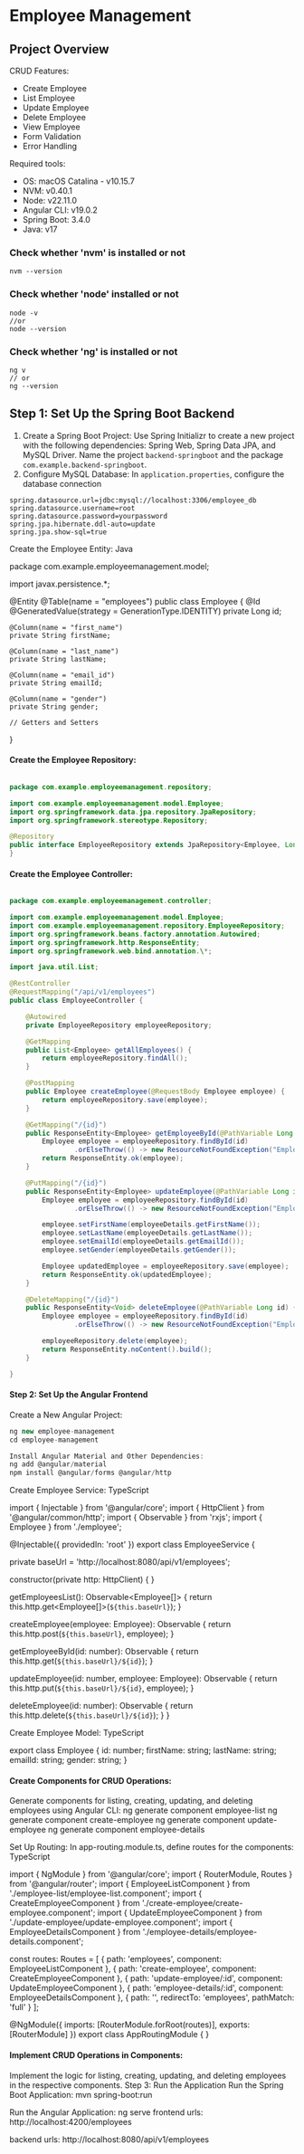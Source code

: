 # Employee Management

## Project Overview

CRUD Features:

- Create Employee
- List Employee
- Update Employee
- Delete Employee
- View Employee
- Form Validation
- Error Handling

Required tools:

- OS: macOS Catalina - v10.15.7
- NVM: v0.40.1
- Node: v22.11.0
- Angular CLI: v19.0.2
- Spring Boot: 3.4.0
- Java: v17

### Check whether 'nvm' is installed or not

```terminal
nvm --version
```

### Check whether 'node' installed or not

```terminal
node -v
//or
node --version
```

### Check whether 'ng' is installed or not

```terminal
ng v
// or
ng --version
```

## Step 1: Set Up the Spring Boot Backend

1. Create a Spring Boot Project:
   Use Spring Initializr to create a new project with the following dependencies: Spring Web, Spring Data JPA, and MySQL Driver.
   Name the project `backend-springboot` and the package `com.example.backend-springboot`.
2. Configure MySQL Database:
   In `application.properties`, configure the database connection

```text
spring.datasource.url=jdbc:mysql://localhost:3306/employee_db
spring.datasource.username=root
spring.datasource.password=yourpassword
spring.jpa.hibernate.ddl-auto=update
spring.jpa.show-sql=true
```

Create the Employee Entity:
Java

package com.example.employeemanagement.model;

import javax.persistence.\*;

@Entity
@Table(name = "employees")
public class Employee {
@Id
@GeneratedValue(strategy = GenerationType.IDENTITY)
private Long id;

    @Column(name = "first_name")
    private String firstName;

    @Column(name = "last_name")
    private String lastName;

    @Column(name = "email_id")
    private String emailId;

    @Column(name = "gender")
    private String gender;

    // Getters and Setters

}

#### Create the Employee Repository:

```Java

package com.example.employeemanagement.repository;

import com.example.employeemanagement.model.Employee;
import org.springframework.data.jpa.repository.JpaRepository;
import org.springframework.stereotype.Repository;

@Repository
public interface EmployeeRepository extends JpaRepository<Employee, Long> {
}
```

#### Create the Employee Controller:

```Java

package com.example.employeemanagement.controller;

import com.example.employeemanagement.model.Employee;
import com.example.employeemanagement.repository.EmployeeRepository;
import org.springframework.beans.factory.annotation.Autowired;
import org.springframework.http.ResponseEntity;
import org.springframework.web.bind.annotation.\*;

import java.util.List;

@RestController
@RequestMapping("/api/v1/employees")
public class EmployeeController {

    @Autowired
    private EmployeeRepository employeeRepository;

    @GetMapping
    public List<Employee> getAllEmployees() {
        return employeeRepository.findAll();
    }

    @PostMapping
    public Employee createEmployee(@RequestBody Employee employee) {
        return employeeRepository.save(employee);
    }

    @GetMapping("/{id}")
    public ResponseEntity<Employee> getEmployeeById(@PathVariable Long id) {
        Employee employee = employeeRepository.findById(id)
                .orElseThrow(() -> new ResourceNotFoundException("Employee not found with id :" + id));
        return ResponseEntity.ok(employee);
    }

    @PutMapping("/{id}")
    public ResponseEntity<Employee> updateEmployee(@PathVariable Long id, @RequestBody Employee employeeDetails) {
        Employee employee = employeeRepository.findById(id)
                .orElseThrow(() -> new ResourceNotFoundException("Employee not found with id :" + id));

        employee.setFirstName(employeeDetails.getFirstName());
        employee.setLastName(employeeDetails.getLastName());
        employee.setEmailId(employeeDetails.getEmailId());
        employee.setGender(employeeDetails.getGender());

        Employee updatedEmployee = employeeRepository.save(employee);
        return ResponseEntity.ok(updatedEmployee);
    }

    @DeleteMapping("/{id}")
    public ResponseEntity<Void> deleteEmployee(@PathVariable Long id) {
        Employee employee = employeeRepository.findById(id)
                .orElseThrow(() -> new ResourceNotFoundException("Employee not found with id :" + id));

        employeeRepository.delete(employee);
        return ResponseEntity.noContent().build();
    }

}
```

#### Step 2: Set Up the Angular Frontend

Create a New Angular Project:

```JavaScript
ng new employee-management
cd employee-management

Install Angular Material and Other Dependencies:
ng add @angular/material
npm install @angular/forms @angular/http
```

Create Employee Service:
TypeScript

import { Injectable } from '@angular/core';
import { HttpClient } from '@angular/common/http';
import { Observable } from 'rxjs';
import { Employee } from './employee';

@Injectable({
providedIn: 'root'
})
export class EmployeeService {

private baseUrl = 'http://localhost:8080/api/v1/employees';

constructor(private http: HttpClient) { }

getEmployeesList(): Observable<Employee[]> {
return this.http.get<Employee[]>(`${this.baseUrl}`);
}

createEmployee(employee: Employee): Observable<Object> {
return this.http.post(`${this.baseUrl}`, employee);
}

getEmployeeById(id: number): Observable<Employee> {
return this.http.get<Employee>(`${this.baseUrl}/${id}`);
}

updateEmployee(id: number, employee: Employee): Observable<Object> {
return this.http.put(`${this.baseUrl}/${id}`, employee);
}

deleteEmployee(id: number): Observable<Object> {
return this.http.delete(`${this.baseUrl}/${id}`);
}
}

Create Employee Model:
TypeScript

export class Employee {
id: number;
firstName: string;
lastName: string;
emailId: string;
gender: string;
}

#### Create Components for CRUD Operations:

Generate components for listing, creating, updating, and deleting employees using Angular CLI:
ng generate component employee-list
ng generate component create-employee
ng generate component update-employee
ng generate component employee-details

Set Up Routing:
In app-routing.module.ts, define routes for the components:
TypeScript

import { NgModule } from '@angular/core';
import { RouterModule, Routes } from '@angular/router';
import { EmployeeListComponent } from './employee-list/employee-list.component';
import { CreateEmployeeComponent } from './create-employee/create-employee.component';
import { UpdateEmployeeComponent } from './update-employee/update-employee.component';
import { EmployeeDetailsComponent } from './employee-details/employee-details.component';

const routes: Routes = [
{ path: 'employees', component: EmployeeListComponent },
{ path: 'create-employee', component: CreateEmployeeComponent },
{ path: 'update-employee/:id', component: UpdateEmployeeComponent },
{ path: 'employee-details/:id', component: EmployeeDetailsComponent },
{ path: '', redirectTo: 'employees', pathMatch: 'full' }
];

@NgModule({
imports: [RouterModule.forRoot(routes)],
exports: [RouterModule]
})
export class AppRoutingModule { }

#### Implement CRUD Operations in Components:

Implement the logic for listing, creating, updating, and deleting employees in the respective components.
Step 3: Run the Application
Run the Spring Boot Application:
mvn spring-boot:run

Run the Angular Application:
ng serve
frontend urls:
http://localhost:4200/employees

backend urls:
http://localhost:8080/api/v1/employees
